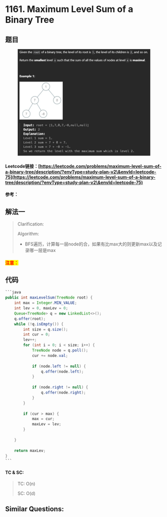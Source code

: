 # 1161. Maximum Level Sum of a Binary Tree

## 题目

<figure><img src="../../.gitbook/assets/image (1) (1) (1) (1) (1) (1) (1) (1) (1) (1) (1) (1) (1) (1) (1) (1) (1) (1) (1) (1) (1) (1) (1) (1) (1) (1) (1) (1) (1) (1).png" alt=""><figcaption></figcaption></figure>

#### Leetcode链接：[https://leetcode.com/problems/maximum-level-sum-of-a-binary-tree/description/?envType=study-plan-v2\&envId=leetcode-75](https://leetcode.com/problems/maximum-level-sum-of-a-binary-tree/description/?envType=study-plan-v2\&envId=leetcode-75)

#### 参考：

## 解法一

> Clarification:&#x20;
>
> Algorithm:&#x20;
>
> * BFS遍历，计算每一层node的合，如果有比max大的则更新max以及记录哪一层是max

#### <mark style="color:red;">注意：</mark>

## 代码

````java
```java
public int maxLevelSum(TreeNode root) {
    int max = Integer.MIN_VALUE;
    int lev = 0, maxLev = 0;
    Queue<TreeNode> q = new LinkedList<>();
    q.offer(root);
    while (!q.isEmpty()) {
        int size = q.size();
        int cur = 0;
        lev++;
        for (int i = 0; i < size; i++) {
            TreeNode node = q.poll();
            cur += node.val;

            if (node.left != null) {
                q.offer(node.left);
            }

            if (node.right != null) {
                q.offer(node.right);
            }
        }

        if (cur > max) {
            max = cur;
            maxLev = lev;
        }
        
    }

    return maxLev;
}
```
````

#### TC & SC:&#x20;

> TC: O(n)
>
> SC: O(d)

## **Similar Questions:**&#x20;
